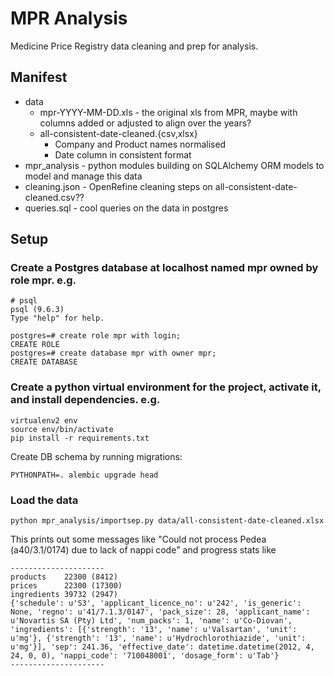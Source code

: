# MPR Analysis

Medicine Price Registry data cleaning and prep for analysis.

## Manifest

- data
  - mpr-YYYY-MM-DD.xls - the original xls from MPR, maybe with columns added or adjusted to align over the years?
  - all-consistent-date-cleaned.{csv,xlsx}
    - Company and Product names normalised
    - Date column in consistent format
- mpr_analysis - python modules building on SQLAlchemy ORM models to model and manage this data
- cleaning.json - OpenRefine cleaning steps on all-consistent-date-cleaned.csv??
- queries.sql - cool queries on the data in postgres

## Setup

### Create a Postgres database at localhost named mpr owned by role mpr. e.g.

```
# psql
psql (9.6.3)
Type "help" for help.

postgres=# create role mpr with login;
CREATE ROLE
postgres=# create database mpr with owner mpr;
CREATE DATABASE
```

### Create a python virtual environment for the project, activate it, and install dependencies. e.g.

```
virtualenv2 env
source env/bin/activate
pip install -r requirements.txt
```

Create DB schema by running migrations:
```
PYTHONPATH=. alembic upgrade head
```

### Load the data

```
python mpr_analysis/importsep.py data/all-consistent-date-cleaned.xlsx
```

This prints out some messages like "Could not process Pedea (a40/3.1/0174) due to lack of nappi code" and progress stats like
```
---------------------
products    22300 (8412)
prices      22300 (17300)
ingredients 39732 (2947)
{'schedule': u'S3', 'applicant_licence_no': u'242', 'is_generic': None, 'regno': u'41/7.1.3/0147', 'pack_size': 28, 'applicant_name': u'Novartis SA (Pty) Ltd', 'num_packs': 1, 'name': u'Co-Diovan', 'ingredients': [{'strength': '13', 'name': u'Valsartan', 'unit': u'mg'}, {'strength': '13', 'name': u'Hydrochlorothiazide', 'unit': u'mg'}], 'sep': 241.36, 'effective_date': datetime.datetime(2012, 4, 24, 0, 0), 'nappi_code': '710048001', 'dosage_form': u'Tab'}
---------------------
```